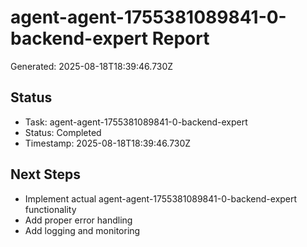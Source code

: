 # agent-agent-1755381089841-0-backend-expert Report

Generated: 2025-08-18T18:39:46.730Z

## Status
- Task: agent-agent-1755381089841-0-backend-expert
- Status: Completed
- Timestamp: 2025-08-18T18:39:46.730Z

## Next Steps
- Implement actual agent-agent-1755381089841-0-backend-expert functionality
- Add proper error handling
- Add logging and monitoring
